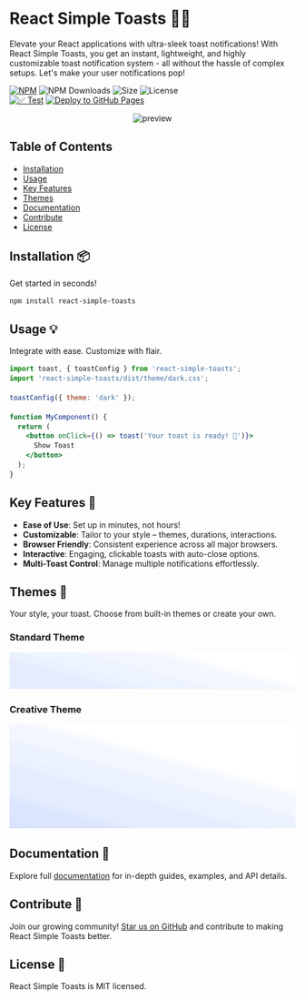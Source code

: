 # React Simple Toasts 🍞🚀

Elevate your React applications with ultra-sleek toast notifications! With React Simple Toasts, you get an instant, lightweight, and highly customizable toast notification system - all without the hassle of complex setups. Let's make your user notifications pop!

[![NPM](https://img.shields.io/npm/v/react-simple-toasts.svg)](https://www.npmjs.com/package/react-simple-toasts)
![NPM Downloads](https://img.shields.io/npm/dw/react-simple-toasts.svg)
![Size](https://img.shields.io/bundlephobia/min/react-simple-toasts)
![License](https://img.shields.io/npm/l/react-simple-toasts)
<br/>
[![✅ Test](https://github.com/almond-bongbong/react-simple-toasts/actions/workflows/00_test.yml/badge.svg)](https://github.com/almond-bongbong/react-simple-toasts/actions/workflows/00_test.yml)
[![Deploy to GitHub Pages](https://github.com/almond-bongbong/react-simple-toasts/actions/workflows/01_deploy_to_github_pages.yml/badge.svg)](https://github.com/almond-bongbong/react-simple-toasts/actions/workflows/01_deploy_to_github_pages.yml)

<p align="center">
  <img src="https://raw.githubusercontent.com/almond-bongbong/react-simple-toasts/master/docs/preview.gif" alt="preview" />
</p>

## Table of Contents
- [Installation](#Installation)
- [Usage](#Usage)
- [Key Features](#Key-Features)
- [Themes](#Themes)
- [Documentation](#Documentation)
- [Contribute](#Contribute)
- [License](#License)

<a name="Installation"></a>
## Installation 📦

Get started in seconds!



```bash
npm install react-simple-toasts
```

<a name="Usage"></a>
## Usage 💡

Integrate with ease. Customize with flair.

```jsx
import toast, { toastConfig } from 'react-simple-toasts';
import 'react-simple-toasts/dist/theme/dark.css';

toastConfig({ theme: 'dark' });

function MyComponent() {
  return (
    <button onClick={() => toast('Your toast is ready! 🍞')}>
      Show Toast
    </button>
  );
}
```

<a name="Key-Features"></a>
## Key Features 🌟

- **Ease of Use**: Set up in minutes, not hours!
- **Customizable**: Tailor to your style – themes, durations, interactions.
- **Browser Friendly**: Consistent experience across all major browsers.
- **Interactive**: Engaging, clickable toasts with auto-close options.
- **Multi-Toast Control**: Manage multiple notifications effortlessly.

<a name="Themes"></a>
## Themes 🎨

Your style, your toast. Choose from built-in themes or create your own.

### Standard Theme
<p align="center">
  <img src="https://raw.githubusercontent.com/almond-bongbong/react-simple-toasts/master/docs/theme_standard.gif" alt="standard theme showcase" />
</p>

### Creative Theme
<p align="center">
  <img src="https://raw.githubusercontent.com/almond-bongbong/react-simple-toasts/master/docs/theme_creative.gif" alt="creative theme showcase" />
</p>

<a name="Documentation"></a>
## Documentation 📘

Explore full [documentation](https://almond-bongbong.github.io/react-simple-toasts/) for in-depth guides, examples, and API details.

## Contribute 🤝

Join our growing community! [Star us on GitHub](https://github.com/almond-bongbong/react-simple-toasts/stargazers) and contribute to making React Simple Toasts better.

## License 📜

React Simple Toasts is MIT licensed.
